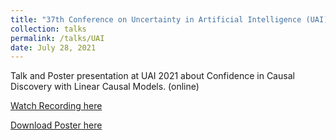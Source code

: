 ```yaml
---
title: "37th Conference on Uncertainty in Artificial Intelligence (UAI)"
collection: talks
permalink: /talks/UAI
date: July 28, 2021
---
```


Talk and Poster presentation at UAI 2021 about Confidence in Causal Discovery with Linear Causal Models. (online)

[Watch Recording here](https://underline.io/lecture/28867-confidence-in-causal-discovery-with-linear-causal-models)

[Download Poster here](http://davidstrieder.github.io/files/uai_strieder.pdf)
